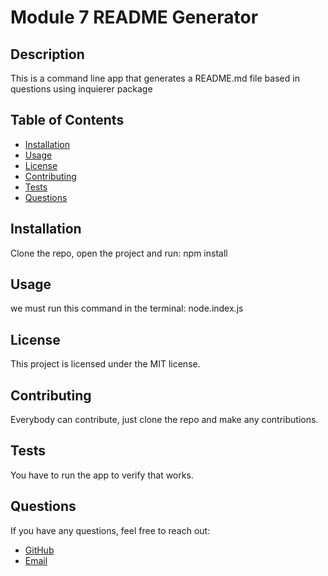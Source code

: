 # Module 7 README Generator

## Description
This is a command line app that generates a README.md file based in questions using inquierer package

## Table of Contents
- [Installation](#installation)
- [Usage](#usage)
- [License](#license)
- [Contributing](#contributing)
- [Tests](#tests)
- [Questions](#questions)

## Installation
Clone the repo, open the project and run: npm install

## Usage
we must run this command in the terminal: node.index.js

## License
This project is licensed under the MIT license.

## Contributing
Everybody can contribute, just clone the repo and make any contributions.

## Tests
You have to run the app to verify that works.

## Questions
If you have any questions, feel free to reach out:
- [GitHub](https://github.com/osdoce)
- [Email](mailto:110186@gmail.com)
